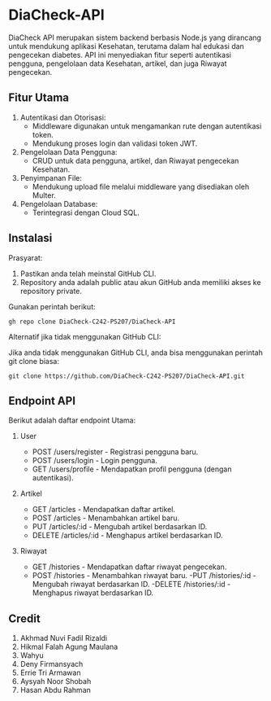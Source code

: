 # DiaCheck-API

DiaCheck API merupakan sistem backend berbasis Node.js yang dirancang untuk mendukung aplikasi Kesehatan, terutama dalam hal edukasi dan pengecekan diabetes. API ini menyediakan fitur seperti autentikasi pengguna, pengelolaan data Kesehatan, artikel, dan juga Riwayat pengecekan. 

## Fitur Utama

1. Autentikasi dan Otorisasi:
	- Middleware digunakan untuk mengamankan rute dengan 		autentikasi token.
	- Mendukung proses login dan validasi token JWT.
2. Pengelolaan Data Pengguna:
	- CRUD untuk data pengguna, artikel, dan Riwayat pengecekan 	Kesehatan.
3. Penyimpanan File:
	- Mendukung upload file melalui middleware yang disediakan 	oleh Multer.
4. Pengelolaan Database:
	-  Terintegrasi dengan Cloud SQL.

## Instalasi 

Prasyarat:
1. Pastikan anda telah meinstal GitHub CLI. 
2. Repository anda adalah public atau akun GitHub anda memiliki akses ke repository private. 

Gunakan perintah berikut:

```gh repo clone DiaCheck-C242-PS207/DiaCheck-API```


Alternatif jika tidak menggunakan GitHub CLI:

Jika anda tidak menggunakan GitHub CLI, anda bisa menggunakan perintah git clone biasa:

```git clone https://github.com/DiaCheck-C242-PS207/DiaCheck-API.git```

## Endpoint API

Berikut adalah daftar endpoint Utama:

1. User
	- POST /users/register - Registrasi pengguna baru.
	- POST /users/login - Login pengguna.
	- GET /users/profile - Mendapatkan profil pengguna (dengan autentikasi).

2. Artikel
	- GET /articles - Mendapatkan daftar artikel.
	- POST /articles - Menambahkan artikel baru.
	- PUT /articles/:id - Mengubah artikel berdasarkan ID.
	- DELETE /articles/:id - Menghapus artikel berdasarkan ID.

3. Riwayat
	- GET /histories - Mendapatkan daftar riwayat pengecekan.
	- POST /histories - Menambahkan riwayat baru.
	-PUT /histories/:id - Mengubah riwayat berdasarkan ID.
	-DELETE /histories/:id - Menghapus riwayat berdasarkan ID.

## Credit
1. Akhmad Nuvi Fadil Rizaldi
2. Hikmal Falah Agung Maulana
3. Wahyu
4. Deny Firmansyach
5. Errie Tri Armawan
6. Aysyah Noor Shobah
7. Hasan Abdu Rahman

